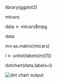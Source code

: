 library(ggplot2)

mtcars

data <- mtcars$mpg

data

m<-as.matrix(mtcars)

l <- unlist(labels(m)[1])

dotchart(data,labels=l)

![dot chart output](https://github.com/aishwarya-gowri/Labs/blob/master/DSR/lab6/Output%20screenshots/dot%20chart.png)
